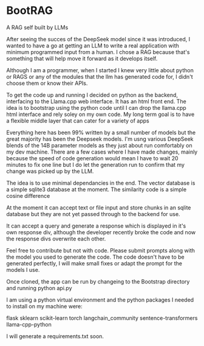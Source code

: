 # BootRAG
A RAG self built by LLMs

After seeing the succes of the DeepSeek model since it was introduced, I wanted to have a go at getting an LLM to write a real application with minimum programmed input from a human. I chose a RAG because that's something that will help move it forward as it develops itself.

Although I am a programmer, when I started I knew very little about python or RAGS or any of the modules that the llm has generated code for, I didn't choose them or know their APIs.

To get the code up and running I decided on python as the backend, interfacing to the Llama.cpp web interface. It has an html front end. The idea is to bootstrap using the python code until I can drop the llama.cpp html interface and rely soley on my own code. My long term goal is to have a flexible middle layer that can cater for a variety of apps

Everything here has been 99% written by a small number of models but the great majority has been the Deepseek models. I'm usng various DeepSeek blends of the 14B parameter models as they just about run comfortably on my dev machine. There are a few cases where I have made changes, mainly because the speed of code generation would mean I have to wait 20 minutes to fix one line but I do let the generation run to confirm that my change was picked up by the LLM.

The idea is to use minimal dependancies in the end. The vector database is a simple sqlite3 database at the moment. The similarity code is a simple cosine difference

At the moment it can accept text or file input and store chunks in an sqlite database but they are not yet passed through to the backend for use.

It can accept a query and generate a response which is displayed in it's own response div, although the developer recently broke the code and now the response divs overwrite each other.

Feel free to contribute but not with code. Please submit prompts along with the model you used to generate the code. The code doesn't have to be generated perfectly, I will make small fixes or adapt the prompt for the models I use.

Once cloned, the app can be run by changeing to the Bootstrap directory and running python api.py

I am using a python virtual environment and  the python packages I needed to install on my machine were:

flask
sklearn
scikit-learn
torch
langchain_community
sentence-transformers
llama-cpp-python

I will generate a requirements.txt soon.

